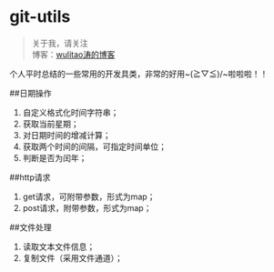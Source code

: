 # git-utils

> 关于我，请关注  
博客：[wulitao涛的博客](http://www.jiantao.site "曹建涛的技术博客")

个人平时总结的一些常用的开发具类，非常的好用~\(≧▽≦)/~啦啦啦！！

##日期操作

 1. 自定义格式化时间字符串；
 2. 获取当前星期；
 3. 对日期时间的增减计算；
 4. 获取两个时间的间隔，可指定时间单位；
 5. 判断是否为闰年；

##http请求

 1. get请求，可附带参数，形式为map；
 2. post请求，附带参数，形式为map；

##文件处理

 1. 读取文本文件信息；
 2. 复制文件（采用文件通道）；
